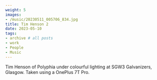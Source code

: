 ```yaml
---
weight: 5
images:
- /music/20230511_005706_834.jpg
title: Tim Henson 2
date: 2023-05-10
tags:
- archive # all posts
- work
- People
- Music
---
```


Tim Henson of Polyphia under colourful lighting at SGW3 Galvanizers, Glasgow. Taken using a OnePlus 7T Pro.


